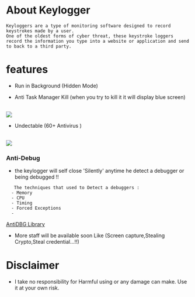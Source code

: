 
# About Keylogger
```
Keyloggers are a type of monitoring software designed to record keystrokes made by a user.
One of the oldest forms of cyber threat, these keystroke loggers 
record the information you type into a website or application and send to back to a third party.

```
# features
* Run in Background (Hidden Mode)


* Anti Task Manager Kill (when you try to kill it it will display blue screen)
<br>
<img src="https://github.com/walczy/Skinjbir/blob/main/r2.jpg"></img>
<br>

* Undectable  (60+ Antivirus )

<br>
<img src="https://github.com/walczy/Skinjbir/blob/main/r1.JPG"></img>
<br>

### Anti-Debug
* the keylogger will self close 'Silently' anytime he detect a debugger or being debugged !!
```  
   The techniques that used to Detect a debuggers :
  - Memory
  - CPU
  - Timing
  - Forced Exceptions
  - 
  ```
  [AntiDBG Library](https://github.com/HackOvert/AntiDBG)
* More staff  will be available soon Like (Screen capture,Stealing Crypto,Steal credential...!!)

# Disclaimer
* I take no responsibility for Harmful using or any damage can make. Use it at your own risk.


